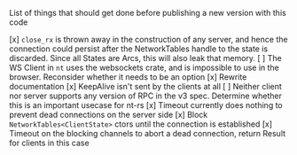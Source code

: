 List of things that should get done before publishing a new version with this code

[x] `close_rx` is thrown away in the construction of any server, and hence the connection could persist after the NetworkTables handle to the state is discarded. Since all States are Arcs, this will also leak that memory.
[ ] The WS Client in `nt` uses the websockets crate, and is impossible to use in the browser. Reconsider whether it needs to be an option
[x] Rewrite documentation
[x] KeepAlive isn't sent by the clients at all
[ ] Neither client nor server supports any version of RPC in the v3 spec. Determine whether this is an important usecase for nt-rs
[x] Timeout currently does nothing to prevent dead connections on the server side
[x] Block `NetworkTables<ClientState>` ctors until the connection is established
[x] Timeout on the blocking channels to abort a dead connection, return Result for clients in this case

